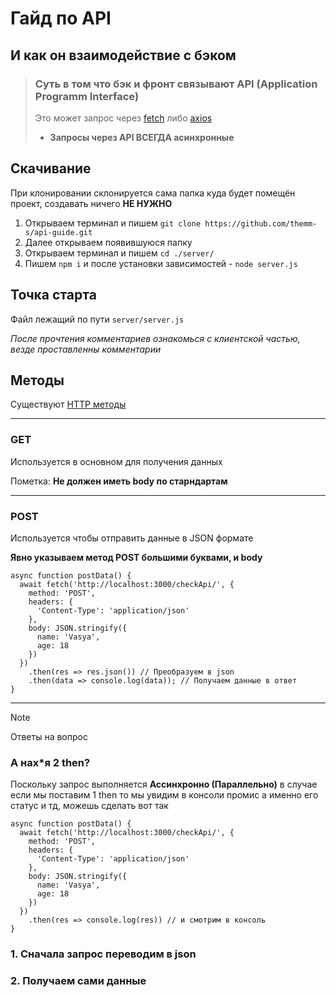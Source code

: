 # Гайд по API
## И как он взаимодействие с бэком

>### Суть в том что бэк и фронт связывают API (**Application Programm Interface**)
> Это может запрос через [fetch]('https://learn.javascript.ru/fetch') либо [axios]('https://www.npmjs.com/package/axios')
>* **Запросы через API ВСЕГДА асинхронные**

## Скачивание

При клонировании склонируется сама папка куда будет помещён проект, создавать ничего **НЕ НУЖНО**

1. Открываем терминал и пишем `git clone https://github.com/themm-s/api-guide.git`
2. Далее открываем появившуюся папку
3. Открываем терминал и пишем `cd ./server/`
4. Пишем `npm i` и после установки зависимостей - `node server.js`

## Точка старта

Файл лежащий по пути `server/server.js`

*После прочтения комментариев ознакомься с клиентской частью, везде проставленны комментарии*

## Методы

Существуют [HTTP методы]('https://ru.hexlet.io/blog/posts/metody-http-get-post-put-i-drugie')

***

### GET

Используется в основном для получения данных

Пометка: **Не должен иметь body по старндартам**

***

### POST

Используется чтобы отправить данные в JSON формате 

**Явно указываем метод POST большими буквами, и body**

```
async function postData() {
  await fetch('http://localhost:3000/checkApi/', {
    method: 'POST',
    headers: {
      'Content-Type': 'application/json'
    },
    body: JSON.stringify({
      name: 'Vasya',
      age: 18
    })
  })
    .then(res => res.json()) // Преобразуем в json
    .then(data => console.log(data)); // Получаем данные в ответ
}
```

***

> [!NOTE]
> Ответы на вопрос

### А нах*я 2 then?

Поскольку запрос выполняется **Ассинхронно (Параллельно)** в случае если мы поставим 1 then то мы увидим в консоли промис а именно его статус и тд, можешь сделать вот так

```
async function postData() {
  await fetch('http://localhost:3000/checkApi/', {
    method: 'POST',
    headers: {
      'Content-Type': 'application/json'
    },
    body: JSON.stringify({
      name: 'Vasya',
      age: 18
    })
  })
    .then(res => console.log(res)) // и смотрим в консоль
}
```

### **1. Сначала запрос переводим в json**
### **2. Получаем сами данные**